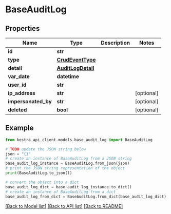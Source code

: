 # BaseAuditLog


## Properties

Name | Type | Description | Notes
------------ | ------------- | ------------- | -------------
**id** | **str** |  | 
**type** | [**CrudEventType**](CrudEventType.md) |  | 
**detail** | [**AuditLogDetail**](AuditLogDetail.md) |  | 
**var_date** | **datetime** |  | 
**user_id** | **str** |  | 
**ip_address** | **str** |  | [optional] 
**impersonated_by** | **str** |  | [optional] 
**deleted** | **bool** |  | [optional] 

## Example

```python
from kestra_api_client.models.base_audit_log import BaseAuditLog

# TODO update the JSON string below
json = "{}"
# create an instance of BaseAuditLog from a JSON string
base_audit_log_instance = BaseAuditLog.from_json(json)
# print the JSON string representation of the object
print(BaseAuditLog.to_json())

# convert the object into a dict
base_audit_log_dict = base_audit_log_instance.to_dict()
# create an instance of BaseAuditLog from a dict
base_audit_log_from_dict = BaseAuditLog.from_dict(base_audit_log_dict)
```
[[Back to Model list]](../README.md#documentation-for-models) [[Back to API list]](../README.md#documentation-for-api-endpoints) [[Back to README]](../README.md)


